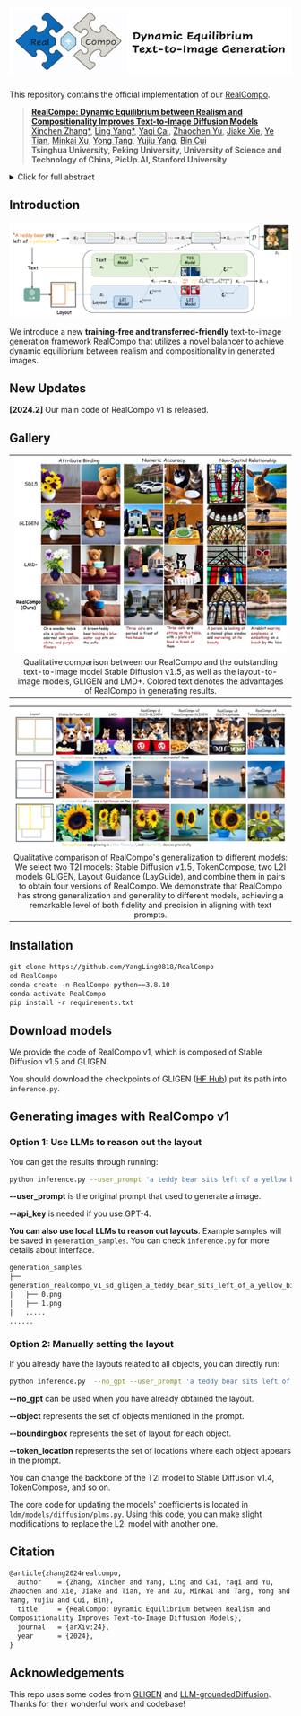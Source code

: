 # ![Alt text](image.png)

This repository contains the official implementation of our [RealCompo]().

>[**RealCompo: Dynamic Equilibrium between Realism and Compositionality Improves Text-to-Image Diffusion Models**]()    
>[Xinchen Zhang\*](https://cominclip.github.io/), 
>[Ling Yang\*](https://yangling0818.github.io/), 
>[Yaqi Cai](https://github.com/CCYaqi),
>[Zhaochen Yu](https://github.com/BitCodingWalkin), 
>[Jiake Xie](https://scholar.google.com/citations?hl=zh-CN&user=pD8wUxgAAAAJ),
>[Ye Tian](https://github.com/tyfeld),
>[Minkai Xu](https://minkaixu.com/),
>[Yong Tang](https://scholar.google.com/citations?user=ubVWrRwAAAAJ&hl=en), 
>[Yujiu Yang](https://sites.google.com/view/iigroup-thu/about), 
>[Bin Cui](https://cuibinpku.github.io/) 
><br>**Tsinghua University, Peking University, University of Science and Technology of China, PicUp.AI, Stanford University**<br>

<details>
    <summary>Click for full abstract</summary>
Diffusion models have achieved remarkable advancements in text-to-image generation. However, existing models still have many difficulties when faced with multiple-object compositional generation. In this paper, we propose a new training-free and transferred-friendly text-to-image generation framework, namely RealCompo, which aims to leverage the advantages of text-to-image and layout-to-image models to enhance both realism and compositionality of the generated images. An intuitive and novel balancer is proposed to dynamically balance the strengths of the two models in denoising process, allowing plug-and-play use of any model without extra training. Extensive experiments show that our RealCompo consistently outperforms state-of-the-art text-to-image models and layout-to-image models in multiple-object compositional generation while keeping satisfactory realism and compositionality of the generated images.
</details>

## Introduction

![Alt text](image-1.png)

We introduce a new **training-free and transferred-friendly** text-to-image generation framework RealCompo that utilizes a novel balancer to achieve dynamic equilibrium between realism and compositionality in generated images.

## New Updates

**[2024.2]** Our main code of RealCompo v1 is released.

## Gallery

<table class="center">
    <tr>
    <td width=100% style="border: none"><img src="figs/main_experiment.jpg" style="width:100%"></td>
    </tr>
    <tr>
    <td width="100%" style="border: none; text-align: center; word-wrap: break-word">Qualitative comparison between our RealCompo and the outstanding text-to-image model Stable Diffusion v1.5, as well as the layout-to-image models, GLIGEN and LMD+. Colored text denotes the advantages of RealCompo in generating results.
</td>
  </tr>
</table>

<table class="center">
    <tr>
    <td width=100% style="border: none"><img src="figs/ablation.jpg" style="width:100%"></td>
    </tr>
    <tr>
    <td width="100%" style="border: none; text-align: center; word-wrap: break-word">Qualitative comparison of RealCompo's generalization to different models: We select two T2I models: Stable Diffusion v1.5, TokenCompose, two L2I models GLIGEN, Layout Guidance (LayGuide), and combine them in pairs to obtain four versions of RealCompo. We demonstrate that RealCompo has strong generalization and generality to different models, achieving a remarkable level of both fidelity and precision in aligning with text prompts.
</td>
  </tr>
</table>

## Installation

```shell
git clone https://github.com/YangLing0818/RealCompo
cd RealCompo
conda create -n RealCompo python==3.8.10
conda activate RealCompo
pip install -r requirements.txt
```

## Download models

We provide the code of RealCompo v1, which is composed of Stable Diffusion v1.5 and GLIGEN.

You should download the checkpoints of GLIGEN ([HF Hub](https://huggingface.co/gligen/gligen-generation-text-box/blob/main/diffusion_pytorch_model.bin)) put its path into  `inference.py`.

## Generating images with RealCompo v1

### Option 1: Use LLMs to reason out the layout

You can get the results through running: 

```bash
python inference.py --user_prompt 'a teddy bear sits left of a yellow bird' --api_key 'put your api_key here' 
```

**--user_prompt** is the original prompt that used to generate a image.

**--api_key** is needed if you use GPT-4.

**You can also use local LLMs to reason out layouts**. Example samples will be saved in `generation_samples`. You can check `inference.py` for more details about interface. 

```
generation_samples
├── generation_realcompo_v1_sd_gligen_a_teddy_bear_sits_left_of_a_yellow_bird
│   ├── 0.png
│   ├── 1.png
|   .....
......
```

### Option 2: Manually setting the layout

If you already have the layouts related to all objects, you can directly run:

```bash
python inference.py  --no_gpt --user_prompt 'a teddy bear sits left of a yellow bird' --object "['a teddy bear', 'a yellow bird']" --boundingbox "[[0.1, 0.1, 0.7, 0.9], [0.7, 0.1, 0.9, 0.4]]" --token_location "[3, 9]"
```

**--no_gpt** can be used when you have already obtained the layout.

**--object** represents the set of objects mentioned in the prompt.

**--boundingbox** represents the set of layout for each object.

**--token_location** represents the set of locations where each object appears in the prompt.



You can change the backbone of the T2I model to Stable Diffusion v1.4, TokenCompose, and so on. 

The core code for updating the models' coefficients is located in `ldm/models/diffusion/plms.py`. Using this code, you can make slight modifications to replace the L2I model with another one.



## Citation

```
@article{zhang2024realcompo,
  author    = {Zhang, Xinchen and Yang, Ling and Cai, Yaqi and Yu, Zhaochen and Xie, Jiake and Tian, Ye and Xu, Minkai and Tang, Yong and Yang, Yujiu and Cui, Bin},
  title     = {RealCompo: Dynamic Equilibrium between Realism and Compositionality Improves Text-to-Image Diffusion Models},
  journal   = {arXiv:24},
  year      = {2024},
}
```
## Acknowledgements

This repo uses some codes from  [GLIGEN](https://github.com/gligen/GLIGEN) and [LLM-groundedDiffusion](https://github.com/TonyLianLong/LLM-groundedDiffusion). Thanks for their wonderful work and codebase! 
